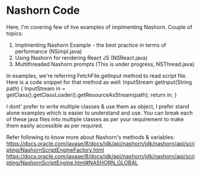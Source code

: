 # Nashorn Code
Here, I'm covering few of live examples of implmenting Nashorn.
Couple of topics:
1. Implmenting Nashorn Example - the best practice in terms of performance (NSimpl.java)
2. Using Nashorn for rendering React JS (NSReact.java)
3. Multithreaded Nashorn prompts (This is under progress, NSThread.java)

In examples, we're referring FetchFile.getInput method to read script file. Here is a code snippet for that method as well:
InputStream getInput(String path) {
    InputStream in = getClass().getClassLoader().getResourceAsStream(path);
    return in;
}

I dont' prefer to write multiple classes & use them as object, I prefer stand alone examples which is easier to understand and use. You can break each of these java files into multiple classes as per your requirement to make them easily accessible as per required.

Refer following to know more about Nashorn's methods & variables:
https://docs.oracle.com/javase/8/docs/jdk/api/nashorn/jdk/nashorn/api/scripting/NashornScriptEngineFactory.html
https://docs.oracle.com/javase/8/docs/jdk/api/nashorn/jdk/nashorn/api/scripting/NashornScriptEngine.html#NASHORN_GLOBAL
